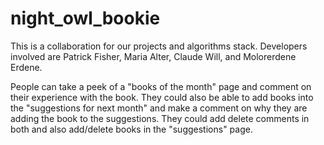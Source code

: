 # night_owl_bookie

This is a collaboration for our projects and algorithms stack. Developers involved are Patrick Fisher, Maria Alter, Claude Will, and Molorerdene Erdene.

People can take a peek of a "books of the month" page and comment on their experience with the book. They could also be able to add books into the "suggestions for next month" and make a comment on why they are adding the book to the suggestions. They could add delete comments in both and also add/delete books in the "suggestions" page.
